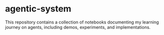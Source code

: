 # agentic-system
This repository contains a collection of notebooks documenting my learning journey on agents, including demos, experiments, and implementations.
